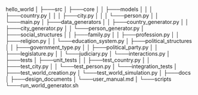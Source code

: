 hello_world
│
├───src
│  ├───core
│  │  ├───models
│  │  │  ├───country.py
│  │  │  ├───city.py
│  │  │  └───person.py
│  │  └───main.py
│  ├───data_generators
│  │  ├───country_generator.py
│  │  ├───city_generator.py
│  │  └───person_generator.py
│  ├───social_structures
│  │  ├───family.py
│  │  ├───profession.py
│  │  ├───religion.py
│  │  └───education_system.py
│  ├───political_structures
│  │  ├───government_type.py
│  │  ├───political_party.py
│  │  ├───legislature.py
│  │  └───judiciary.py
│  └───interactions.py
│
├───tests
│  ├───unit_tests
│  │  ├───test_country.py
│  │  ├───test_city.py
│  │  └───test_person.py
│  └───integration_tests
│      ├───test_world_creation.py
│      └───test_world_simulation.py
│
├───docs
│  ├───design_documents
│  └───user_manual.md
│
└───scripts
   └───run_world_generator.sh
